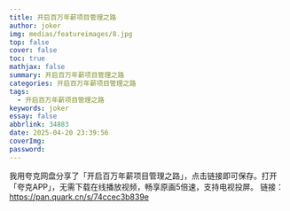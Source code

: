 ```yaml
---
title: 开启百万年薪项目管理之路
author: joker
img: medias/featureimages/8.jpg
top: false
cover: false
toc: true
mathjax: false
summary: 开启百万年薪项目管理之路
categories: 开启百万年薪项目管理之路
tags:
  - 开启百万年薪项目管理之路
keywords: joker
essay: false
abbrlink: 34883
date: 2025-04-20 23:39:56
coverImg:
password:
---
```


我用夸克网盘分享了「开启百万年薪项目管理之路」，点击链接即可保存。打开「夸克APP」，无需下载在线播放视频，畅享原画5倍速，支持电视投屏。
链接：https://pan.quark.cn/s/74ccec3b839e
